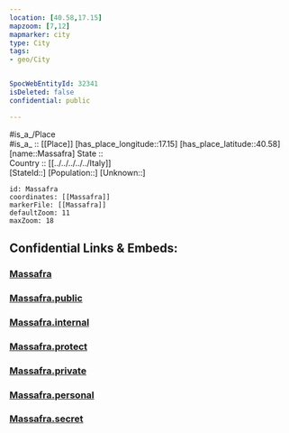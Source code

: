 ```yaml
---
location: [40.58,17.15] 
mapzoom: [7,12] 
mapmarker: city 
type: City
tags:
- geo/City


SpocWebEntityId: 32341
isDeleted: false
confidential: public

---
```

#is_a_/Place  
#is_a_ :: [[Place]] 
[has_place_longitude::17.15] 
[has_place_latitude::40.58] 
[name::Massafra] 
State ::  
Country :: [[../../../../../Italy]]  
[StateId::] 
[Population::] 
[Unknown::] 


```leaflet
id: Massafra
coordinates: [[Massafra]] 
markerFile: [[Massafra]] 
defaultZoom: 11 
maxZoom: 18
```


## Confidential Links & Embeds: 

### [Massafra](/_Standards/Earth/Continent/Europe/Europe~South/Italy/regions~Italy/Apulia/Taranto.Province/City/Massafra.md) 

### [Massafra.public](/_public/Earth/Continent/Europe/Europe~South/Italy/regions~Italy/Apulia/Taranto.Province/City/Massafra.public.md) 

### [Massafra.internal](/_internal/Earth/Continent/Europe/Europe~South/Italy/regions~Italy/Apulia/Taranto.Province/City/Massafra.internal.md) 

### [Massafra.protect](/_protect/Earth/Continent/Europe/Europe~South/Italy/regions~Italy/Apulia/Taranto.Province/City/Massafra.protect.md) 

### [Massafra.private](/_private/Earth/Continent/Europe/Europe~South/Italy/regions~Italy/Apulia/Taranto.Province/City/Massafra.private.md) 

### [Massafra.personal](/_personal/Earth/Continent/Europe/Europe~South/Italy/regions~Italy/Apulia/Taranto.Province/City/Massafra.personal.md) 

### [Massafra.secret](/_secret/Earth/Continent/Europe/Europe~South/Italy/regions~Italy/Apulia/Taranto.Province/City/Massafra.secret.md)

